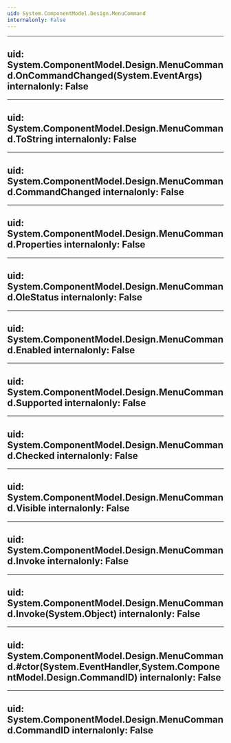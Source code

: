```yaml
---
uid: System.ComponentModel.Design.MenuCommand
internalonly: False
---
```


---
uid: System.ComponentModel.Design.MenuCommand.OnCommandChanged(System.EventArgs)
internalonly: False
---

---
uid: System.ComponentModel.Design.MenuCommand.ToString
internalonly: False
---

---
uid: System.ComponentModel.Design.MenuCommand.CommandChanged
internalonly: False
---

---
uid: System.ComponentModel.Design.MenuCommand.Properties
internalonly: False
---

---
uid: System.ComponentModel.Design.MenuCommand.OleStatus
internalonly: False
---

---
uid: System.ComponentModel.Design.MenuCommand.Enabled
internalonly: False
---

---
uid: System.ComponentModel.Design.MenuCommand.Supported
internalonly: False
---

---
uid: System.ComponentModel.Design.MenuCommand.Checked
internalonly: False
---

---
uid: System.ComponentModel.Design.MenuCommand.Visible
internalonly: False
---

---
uid: System.ComponentModel.Design.MenuCommand.Invoke
internalonly: False
---

---
uid: System.ComponentModel.Design.MenuCommand.Invoke(System.Object)
internalonly: False
---

---
uid: System.ComponentModel.Design.MenuCommand.#ctor(System.EventHandler,System.ComponentModel.Design.CommandID)
internalonly: False
---

---
uid: System.ComponentModel.Design.MenuCommand.CommandID
internalonly: False
---
